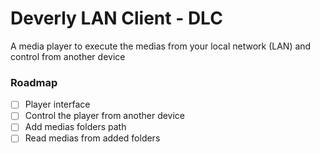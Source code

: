 # Deverly LAN Client - DLC

A media player to execute the medias from your local network (LAN) and control from another device

### Roadmap
- [ ] Player interface
- [ ] Control the player from another device
- [ ] Add medias folders path
- [ ] Read medias from added folders
